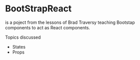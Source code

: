# BootStrapReact

is a poject from the lessons of Brad Traversy teaching Bootstap components
to act as React components.

Topics discussed
- States
- Props